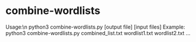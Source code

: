 # combine-wordlists
Usage:\n
python3 combine-wordlists.py [output file] [input files]
Example:
python3 combine-wordlists.py combined_list.txt wordlist1.txt wordlist2.txt ...
